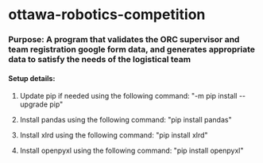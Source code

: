 # ottawa-robotics-competition

### Purpose: A program that validates the ORC supervisor and team registration google form data, and generates appropriate data to satisfy the needs of the logistical team

#### Setup details: 

1. Update pip if needed using the following command: "-m pip install --upgrade pip"

2. Install pandas using the following command: "pip install pandas"

3. Install xlrd using the following command: "pip install xlrd"

4. Install openpyxl using the following command: "pip install openpyxl"
